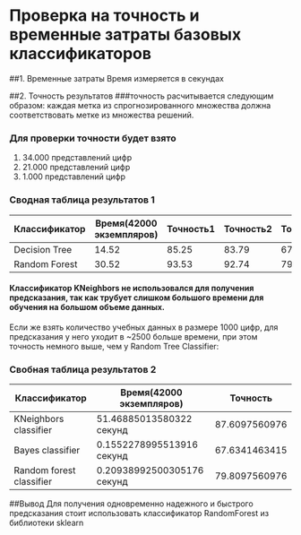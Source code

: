 # Проверка на точность и временные затраты базовых классификаторов

##1. Временные затраты
Время измеряется в секундах

##2. Точность результатов
###точность расчитывается следующим образом:
 каждая метка из спрогнозированного множества должна соответствовать метке из множества решений.

### Для проверки точности будет взято

1. 34.000 представлений цифр
2. 21.000 представлений цифр
3. 1.000 представлений цифр

### Сводная таблица результатов 1

|Классификатор|Время(42000 экземпляров)|Точность1|Точность2|Точность3|
|---|---|---|---|---|
|Decision Tree|14.52|85.25|83.79|67.63|
|Random Forest|30.52|93.53|92.74|79.81|

#### Классификатор KNeighbors не использовался для получения предсказания, так как трубует слишком большого времени для обучения на большом объеме данных.
Если же взять количество учебных данных в размере 1000 цифр, для предсказания у него уходит в ~2500 больше времени, при этом точность немного выше, чем у Random Tree Classifier:

### Свобная таблица результатов 2

|Классификатор|Время(42000 экземпляров)|Точность|
|---|---|---|
KNeighbors classifier| 51.46885013580322 секунд | 87.6097560976
Bayes classifier| 0.1552278995513916 секунд | 67.6341463415
Random forest classifier| 0.20938992500305176 секунд | 79.8097560976

##Вывод
Для получения одновременно надежного и быстрого предсказания стоит использовать классификатор RandomFоrest из библиотеки sklearn


    